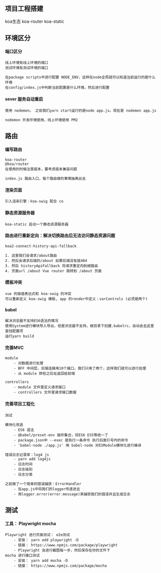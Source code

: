 ## 项目工程搭建
koa生态
koa-router
koa-static

## 环境区分
#### 端口区分
```
线上环境有线上环境的端口
测试环境有测试环境的端口

在package scripts中进行配置 NODE_ENV，这样在node全局就可以知道当前运行的是什么环境
在config/index.js中判断当前配置是什么环境，然后进行配置
```
#### sever 服务自动重启
```
使用 nodemon， 之前我们yarn start运行的是node app.js。现在是 nodemon app.js

nodemon 开发环境使用，线上环境使用 PM2
```

## 路由
#### 编写路由
```
koa-router
@koa/router
在使用的时候注意版本，要考虑版本兼容问题

index.js 路由入口，每个路由做的事情抽离出去
```

#### 渲染页面
```
引入渲染引擎：koa-swig 配合 co

```

#### 静态资源服务器
```
koa-static 启动一个静态资源服务器
```

#### 路由进行重新定向：解决切换路由后无法访问静态资源问题
```
koa2-connect-history-api-fallback

1. 这里我们会请求/about路由
2. 然后会请求后端的/about 如果后端没有就404
3. 然后 historyApiFallback 将请求重定向到根路由
4. 页面url /about Vue router 跳转到 /about 页面
```

#### 模板冲突
```
vue 的插值表达式和 koa-swig 的冲突
可以重新定义 koa-swig 模板, app 的render中定义：varControls (必须是两个)
```

#### babel
```
解决浏览器不支持ES6语法的情况
使用System进行模块导入导出，但是浏览器不支持，根目录下创建.babelrc，自动会去这里查找配置项
运行yarn build
```

#### 完善MVC
```
module
    - 对数据进行处理
    - BFF 中间层，后端连接用10个接口，我们只用了两个，这样我们就可以进行处理
    - 从 module 排检之后在返回给前端

controllers
    - module 文件里定义请求接口
    - controllers 文件里请求接口数据
```
#### 完善项目工程化
```
测试

模块化改造
    - ES6 语法
    - @babel/preset-env 插件集合，将ES6 ES5等统一了
    - package.json中 --exec 是执行一条命令 执行后面引号内的命令
    - 'babel-node ./app.js' 用 babel-node 对ESModule模块化进行编译

错误日志记录库：log4 js
    - yarn add log4js
    - 日志时间
    - 日志级别
    - 日志分类

之前做了一个简单的错误捕获：ErrorHandler
    - 在app.js中将我们的logger传递进去
    - 用logger.error(error.message)来捕获我们的错误并且生成日志
```

## 测试
#### 工具： Playwright mocha
```
Playwright 进行页面测试： e2e测试
    - 安装： yarn add playwright -D
    - 链接： https://www.npmjs.com/package/playwright
    - Playwright 会进行截图每一步，然后保存在你的文件下
mocha 进行接口测试
    - 安装： yarn add mocha -D
    - 链接： https://www.npmjs.com/package/mocha
```